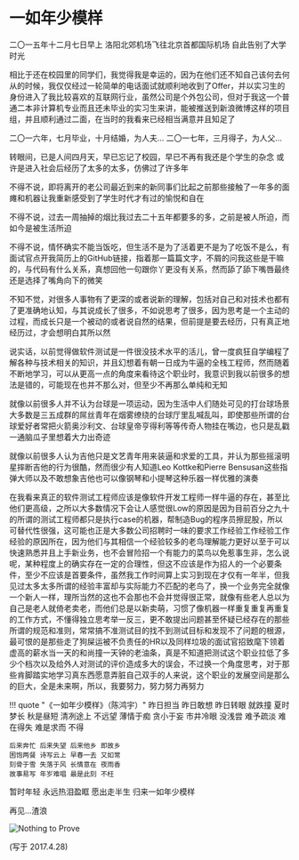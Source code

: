 # 一如年少模样

二〇一五年十二月七日早上
洛阳北郊机场飞往北京首都国际机场
自此告别了大学时光

相比于还在校园里的同学们，我觉得我是幸运的，因为在他们还不知自己该何去何从的时候，我仅仅经过一轮简单的电话面试就顺利地收到了Offer，并以实习生的身份进入了我比较喜欢的互联网行业，虽然公司是个外包公司，但对于我这一个普通二本非计算机专业而且还未毕业的实习生来讲，能被推送到新浪微博这样的项目组，并且顺利通过二面，在当时的我看来已经相当满意并且知足了

二〇一六年，七月毕业，十月结婚，为人夫...
二〇一七年，三月得子，为人父...

转眼间，已是人间四月天，早已忘记了校园，早已不再有我还是个学生的杂念
或许是进入社会后经历了太多的太多，仿佛过了许多年


不得不说，即将离开的老公司最近到来的新同事们比起之前那些接触了一年多的面瘫和机器让我重新感受到了学生时代才有过的愉悦和自在

不得不说，过去一周抽掉的烟比我过去二十五年都要多的多，之前是被人所迫，而如今是被生活所迫

不得不说，情怀确实不能当饭吃，但生活不是为了活着更不是为了吃饭不是么，有面试官点开我简历上的GitHub链接，指着那一篇篇文字，不屑的问我这些是干嘛的，与代码有什么关系，真想回他一句跟你丫更没有关系，然而舔了舔下嘴唇最终还是选择了嘴角向下的微笑

不知不觉，对很多人事物有了更深的或者说新的理解，包括对自己和对技术也都有了更准确地认知，与其说成长了很多，不如说思考了很多，因为思考是一个主动的过程，而成长只是一个被动的或者说自然的结果，但前提是要去经历，只有真正地经历过，才会想明白其所以然

说实话，以前觉得做软件测试是一件很没技术水平的活儿，曾一度疯狂自学编程了解各种与技术相关的知识，并且幻想着有朝一日成为牛逼的全栈工程师，然而随着不断地学习，可以从更高一点的角度来看待这个职业时，我意识到我以前很多的想法是错的，可能现在也并不那么对，但至少不再那么单纯和无知

就像以前很多人并不认为台球是一项运动，因为生活中人们随处可见的打台球场景大多数是三五成群的屌丝青年在烟雾缭绕的台球厅里乱喊乱叫，即使那些所谓的台球爱好者常把火箭奥沙利文、台球皇帝亨得利等等传奇人物挂在嘴边，也只是乱戳一通脑瓜子里想着大力出奇迹

就像以前很多人认为吉他只是文艺青年用来装逼和求爱的工具，并认为那些摇滚明星摔断吉他的行为很酷，然而很少有人知道Leo Kottke和Pierre Bensusan这些指弹大师以及不敢想象吉他也可以像钢琴和小提琴这种乐器一样优雅的演奏

在我看来真正的软件测试工程师应该是像软件开发工程师一样牛逼的存在，甚至比他们更高级，之所以大多数情况下会让人感觉很Low的原因是因为目前百分之九十的所谓的测试工程师都只是执行case的机器，帮制造Bug的程序员擦屁股，所以可替代性很强，这可能也正是大多数公司招聘时一味的要求工作经验工作经验工作经验的原因所在，因为他们与其相信一个经验较多的老鸟理解能力更好以至于可以快速熟悉并且上手新业务，也不会冒险招一个有能力的菜鸟以免惹事生非，怎么说呢，某种程度上的确实存在一定的合理性，但这不应该是作为招人的一个必要条件，至少不应该是首要条件，虽然我工作时间算上实习到现在才仅有一年半，但我见过太多太多所谓的经验丰富却与实际能力不匹配的老鸟了，换一个业务完全就像一个新人一样，理所当然的这也不会那也不会并觉得很正常，就像有些老人总以为自己是老人就倚老卖老，而他们总是以新卖萌，习惯了像机器一样重复重复再重复的工作方式，不懂得独立思考举一反三，更不敢提出问题甚至怀疑已经存在的那些所谓的规范和准则，常常搞不准测试目的找不到测试目标和发现不了问题的根源，最可恨的是那些走了狗屎运被不负责任的HR以及同样垃圾的面试官招致麾下领着虚高的薪水当一天的和尚撞一天钟的老油条，真是不知道把测试这个职业拉低了多少个档次以及给外人对测试的评价造成多大的误会，不过换一个角度思考，对于那些肯脚踏实地学习真东西愿意弄脏自己双手的人来说，这个职业的发展空间是那么的巨大，全是未来啊，所以，我要努力，努力努力再努力

!!! quote "《一如年少模样》（陈鸿宇）"
    昨日担当 昨日敢想 昨日转眼 就跌撞
    夏时梦长 秋是昼短 清冽途上 不远望
    薄情于痴 贪小于妄 市井冷眼 没浅尝
    难予疏淡 难在得失 难是求而 不得

    后来奔忙 后来失望 后来他乡 即故乡
    困饱两餐 诗写云上 早春一去 又如常
    刻骨于雪 失落于风 长情意在 夜雨香
    故事易写 年岁难唱 最是此刻 不枉

暂时年轻
永远热泪盈眶
愿出走半生
归来一如年少模样

再见...渣浪

<img src="http://image.zuoright.com/sina.jpg" alt="Nothing to Prove" class="full-image"/>


(写于 2017.4.28)